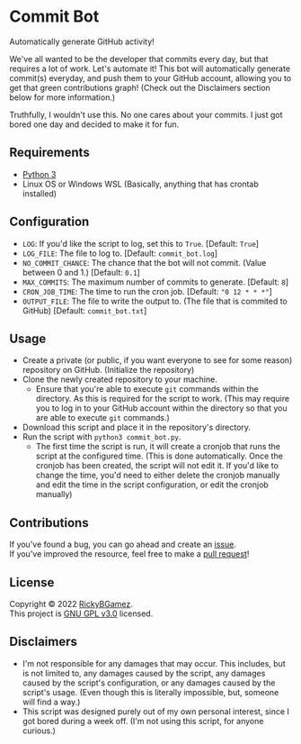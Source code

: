 # Commit Bot
Automatically generate GitHub activity!  

We've all wanted to be the developer that commits every day, but that requires a lot of work. Let's automate it! This bot will automatically generate commit(s) everyday, and push them to your GitHub account, allowing you to get that green contributions graph! (Check out the Disclaimers section below for more information.)  

Truthfully, I wouldn't use this. No one cares about your commits. I just got bored one day and decided to make it for fun.  

## Requirements
- [Python 3](https://www.python.org/downloads/)
- Linux OS or Windows WSL (Basically, anything that has crontab installed)

## Configuration
- `LOG`: If you'd like the script to log, set this to `True`. [Default: `True`]
- `LOG_FILE`: The file to log to. [Default: `commit_bot.log`]
- `NO_COMMIT_CHANCE`: The chance that the bot will not commit. (Value between 0 and 1.) [Default: `0.1`]
- `MAX_COMMITS`: The maximum number of commits to generate. [Default: `8`]
- `CRON_JOB_TIME`: The time to run the cron job. [Default: `"0 12 * * *"`]
- `OUTPUT_FILE`: The file to write the output to. (The file that is commited to GitHub) [Default: `commit_bot.txt`]

## Usage
- Create a private (or public, if you want everyone to see for some reason) repository on GitHub. (Initialize the repository)
- Clone the newly created repository to your machine.
    - Ensure that you're able to execute `git` commands within the directory. As this is required for the script to work. (This may require you to log in to your GitHub account within the directory so that you are able to execute `git` commands.)
- Download this script and place it in the repository's directory.
- Run the script with `python3 commit_bot.py`.
    - The first time the script is run, it will create a cronjob that runs the script at the configured time. (This is done automatically. Once the cronjob has been created, the script will not edit it. If you'd like to change the time, you'd need to either delete the cronjob manually and edit the time in the script configuration, or edit the cronjob manually)

## Contributions
If you've found a bug, you can go ahead and create an [issue](https://github.com/RickyBGamez/DiscordAPI/issues).  
If you've improved the resource, feel free to make a [pull request](https://github.com/RickyBGamez/DiscordAPI/pulls)!  
  
## License
Copyright © 2022 [RickyBGamez](https://github.com/RickyBGamez).  
This project is [GNU GPL v3.0](https://github.com/RickyBGamez/DiscordAPI/blob/main/LICENSE) licensed.

## Disclaimers
- I'm not responsible for any damages that may occur. This includes, but is not limited to, any damages caused by the script, any damages caused by the script's configuration, or any damages caused by the script's usage. (Even though this is literally impossible, but, someone will find a way.)
- This script was designed purely out of my own personal interest, since I got bored during a week off. (I'm not using this script, for anyone curious.)
